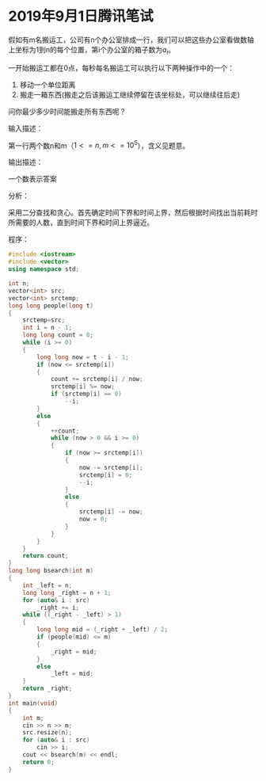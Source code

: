 # 2019年9月1日腾讯笔试

假如有m名搬运工，公司有n个办公室排成一行，我们可以把这些办公室看做数轴上坐标为1到n的每个位置，第i个办公室的箱子数为$a_i$。

一开始搬运工都在0点，每秒每名搬运工可以执行以下两种操作中的一个：

1. 移动一个单位距离
2. 搬走一箱东西(搬走之后该搬运工继续停留在该坐标处，可以继续往后走)

问你最少多少时间能搬走所有东西呢？

输入描述：

第一行两个数n和m（$1 <= n,m<=10^5$），含义见题意。

输出描述：

一个数表示答案

分析：

采用二分查找和贪心。首先确定时间下界和时间上界，然后根据时间找出当前耗时所需要的人数，直到时间下界和时间上界逼近。

程序：

~~~c++
#include <iostream>
#include <vector>
using namespace std;

int n;
vector<int> src;
vector<int> srctemp;
long long people(long t)
{
	srctemp=src;
	int i = n - 1;
	long long count = 0;
	while (i >= 0)
	{
		long long now = t - i - 1;
		if (now <= srctemp[i])
		{
			count += srctemp[i] / now;
			srctemp[i] %= now;
			if (srctemp[i] == 0)
				--i;
		}
		else
		{
			++count;
			while (now > 0 && i >= 0)
			{
				if (now >= srctemp[i])
				{
					now -= srctemp[i];
					srctemp[i] = 0;
					--i;
				}
				else
				{
					srctemp[i] -= now;
					now = 0;
				}
			}
		}
	}
	return count;
}
long long bsearch(int m)
{
	int _left = n;
	long long _right = n + 1;
	for (auto& i : src)
		_right += i;
	while ((_right - _left) > 1)
	{
		long long mid = (_right + _left) / 2;
		if (people(mid) <= m)
		{
			_right = mid;
		}
		else
			_left = mid;
	}
	return _right;
}
int main(void)
{
	int m;
	cin >> n >> m;
	src.resize(n);
	for (auto& i : src)
		cin >> i;
	cout << bsearch(m) << endl;
	return 0;
}
~~~

